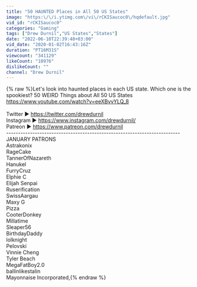 ```yaml
---
title: "50 HAUNTED Places in All 50 US States"
image: "https:\/\/i.ytimg.com\/vi\/rCKISaucoc0\/hqdefault.jpg"
vid_id: "rCKISaucoc0"
categories: "Gaming"
tags: ["Drew Durnil","US States","States"]
date: "2022-06-10T22:39:48+03:00"
vid_date: "2020-01-02T16:43:16Z"
duration: "PT16M31S"
viewcount: "341129"
likeCount: "10976"
dislikeCount: ""
channel: "Drew Durnil"
---
```

{% raw %}Let's look into haunted places in each US state. Which one is the spookiest? 50 WEIRD Things about All 50 US States <a rel="nofollow" target="blank" href="https://www.youtube.com/watch?v=eeXBvvYLQ_8">https://www.youtube.com/watch?v=eeXBvvYLQ_8</a><br /><br />Twitter ► <a rel="nofollow" target="blank" href="https://twitter.com/drewdurnil">https://twitter.com/drewdurnil</a><br />Instagram ► <a rel="nofollow" target="blank" href="https://www.instagram.com/drewdurnil/">https://www.instagram.com/drewdurnil/</a><br />Patreon ►  <a rel="nofollow" target="blank" href="https://www.patreon.com/drewdurnil">https://www.patreon.com/drewdurnil</a><br />-------------------------------------------------------------------------<br />JANUARY PATRONS<br />Astrakonix<br />RageCake<br />TannerOfNazareth<br />Hanukel<br />FurryCruz<br />Elphie C<br />Elijah Senpai<br />Ruserification<br />SwissAargau<br />Maxy G<br />Pizza<br />CooterDonkey<br />Millatime<br />Sleaper56<br />BirthdayDaddy<br />lolknight<br />Pelovski<br />Vinnie Cheng<br />Tyler Beach<br />MegaFatBoy2.0<br />ballinlikestalin<br />Mayonnaise Incorporated,{% endraw %}
